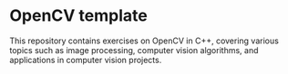 # OpenCV template

This repository contains exercises on OpenCV in C++, covering various topics such as image processing, computer vision algorithms, and applications in computer vision projects.
